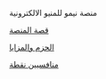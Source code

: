 منصة نيمو للمنيو الالكترونية


[قصة المنصة](/منتجات%20شركة%20تريسال/nemo/1.storynemo.md)

[الحزم والمزايا](/منتجات%20شركة%20تريسال/nemo/2.plansnemo.md)

[منافسيين نقطة](/منتجات%20شركة%20تريسال/nemo/3.compatnemo.md) 